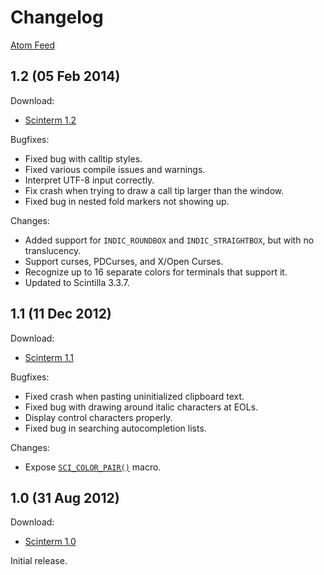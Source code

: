 # Changelog

[Atom Feed][]

[Atom Feed]: feed

## 1.2 (05 Feb 2014)

Download:

* [Scinterm 1.2][]

Bugfixes:

* Fixed bug with calltip styles.
* Fixed various compile issues and warnings.
* Interpret UTF-8 input correctly.
* Fix crash when trying to draw a call tip larger than the window.
* Fixed bug in nested fold markers not showing up.

Changes:

* Added support for `INDIC_ROUNDBOX` and `INDIC_STRAIGHTBOX`, but with no
  translucency.
* Support curses, PDCurses, and X/Open Curses.
* Recognize up to 16 separate colors for terminals that support it.
* Updated to Scintilla 3.3.7.

[Scinterm 1.2]: download/scinterm_1.2.zip

## 1.1 (11 Dec 2012)

Download:

* [Scinterm 1.1][]

Bugfixes:

* Fixed crash when pasting uninitialized clipboard text.
* Fixed bug with drawing around italic characters at EOLs.
* Display control characters properly.
* Fixed bug in searching autocompletion lists.

Changes:

* Expose [`SCI_COLOR_PAIR()`][] macro.

[Scinterm 1.1]: download/scinterm_1.1.zip
[`SCI_COLOR_PAIR()`]: api/Scinterm.html#SCI_COLOR_PAIR

## 1.0 (31 Aug 2012)

Download:

* [Scinterm 1.0][]

Initial release.

[Scinterm 1.0]: download/scinterm_1.0.zip
